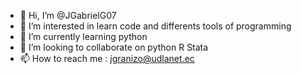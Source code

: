 - 👋 Hi, I’m @JGabrielG07
- 👀 I’m interested in learn code and differents tools of programming
- 🌱 I’m currently learning python
- 💞️ I’m looking to collaborate on python R Stata
- 📫 How to reach me : jgranizo@udlanet.ec

<!---
JGabrielG07/JGabrielG07 is a ✨ special ✨ repository because its `README.md` (this file) appears on your GitHub profile.
You can click the Preview link to take a look at your changes.
--->
